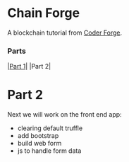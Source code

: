 # Chain Forge

A blockchain tutorial from [Coder Forge](http://coderforge.io).

### Parts
|[Part 1](https://github.com/coder-forge/chain-forge/tree/part-1)|
|Part 2|

# Part 2

Next we will work on the front end app:

 - clearing default truffle
 - add bootstrap
 - build web form
 - js to handle form data
